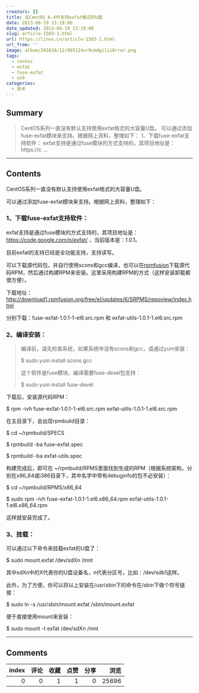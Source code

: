 ```yaml
---
creators: []
title: 在CentOS 6.4中支持exfat格式的U盘
date: 2013-06-19 13:19:00
date_updated: 2013-06-19 13:19:00
slug: article-1503-1.html
url: https://linux.cn/article-1503-1.html
url_from: ''
image: album/201610/12/095124vr9cmdgilii8rrwr.png
tags:
  - centos
  - exfat
  - fuse-exfat
  - usb
categories:
  - 技术
---
```


## Summary

> CentOS系列一直没有默认支持使用exfat格式的大容量U盘。
> 可以通过添加fuse-exfat模块来支持。根据网上资料，整理如下：
> 1、下载fuse-exfat支持软件：
> exfat支持是通过fuse模块的方式支持的，其项目地址是：https://c ...

***

<!-- more -->

## Contents

CentOS系列一直没有默认支持使用exfat格式的大容量U盘。

可以通过添加fuse-exfat模块来支持。根据网上资料，整理如下：

### 1、下载fuse-exfat支持软件：

exfat支持是通过fuse模块的方式支持的，其项目地址是： <https://code.google.com/p/exfat/> ，当前版本是：1.0.1。

目前exfat的支持已经是全功能支持，支持读写。

可以下载源代码包，并自行使用scons和gcc编译，也可以在[rpmfusion](http://rpmfusion.org/)下载源代码RPM，然后通过构建RPM来安装。这里采用构建RPM的方式（这样安装卸载都很方便）。

下载地址：<http://download1.rpmfusion.org/free/el/updates/6/SRPMS/repoview/index.html>

分别下载：fuse-exfat-1.0.1-1-el6.src.rpm 和 exfat-utils-1.0.1-1.el6.src.rpm

### 2、编译安装：

> 
> 编译前，请先检查系统，如果系统中没有scons和gcc，请通过yum安装：
> 
> 
> $ sudo yum install scons gcc
> 
> 
> 这个软件是fuse模块，编译需要fuse-devel包支持：
> 
> 
> $ sudo yum install fuse-devel
> 
> 
> 

下载后，安装源代码RPM：

$ rpm -ivh fuse-exfat-1.0.1-1-el6.src.rpm exfat-utils-1.0.1-1.el6.src.rpm

在主目录下，会出现rpmbuild目录：

$ cd ~/rpmbuild/SPECS

$ rpmbuild -ba fuse-exfat.spec

$ rpmbuild -ba exfat-utils.spec

构建完成后，即可在 ~/rpmbuild/RPMS里面找到生成的RPM（根据系统架构，分别在x86\_64或i386目录下，其中名字中带有debuginfo的包不必安装）：

$ cd ~/rpmbuild/RPMS/x86\_64

$ sudo rpm -ivh fuse-exfat-1.0.1-1.el6.x86\_64.rpm exfat-utils-1.0.1-1.el6.x86\_64.rpm

这样就安装完成了。

### 3、挂载：

可以通过以下命令来挂载exfat的U盘了：

$ sudo mount.exfat /dev/sdXn /mnt

其中sdXn中的X代表你的U盘设备名，n代表分区号，比如：/dev/sdb1这样。

此外，为了方便，你可以将以上安装在/usr/sbin下的命令在/sbin下做个符号链接：

$ sudo ln -s /usr/sbin/mount.exfat /sbin/mount.exfat

便于直接使用mount来安装：

$ sudo mount -t exfat /dev/sdXn /mnt

***

## Comments


|   index |   评论 |   收藏 |   点赞 |   分享 |   浏览 |
|--------:|-------:|-------:|-------:|-------:|-------:|
|       0 |      0 |      1 |      1 |      0 |  25696 |
